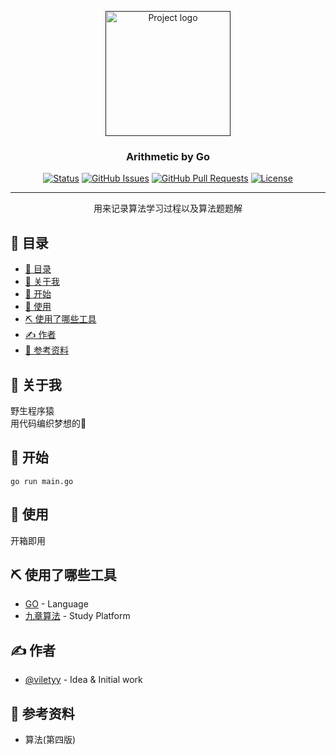 <!--
 * @Description: Do not edit
 * @Date: 2022-03-25 17:59:39
 * @LastEditors: viletyy
 * @Author: viletyy
 * @LastEditTime: 2022-03-25 18:12:55
 * @FilePath: /arithmetic/README.md
-->
<p align="center">
  <a href="" rel="noopener">
 <img width=200px height=200px src="https://i.imgur.com/6wj0hh6.jpg" alt="Project logo"></a>
</p>

<h3 align="center">Arithmetic by Go</h3>

<div align="center">

[![Status](https://img.shields.io/badge/status-active-success.svg)]()
[![GitHub Issues](https://img.shields.io/github/issues/viletyy/arithmetic-go.svg)](https://github.com/viletyy/arithmetic-go/issues)
[![GitHub Pull Requests](https://img.shields.io/github/issues-pr/viletyy/arithmetic-go.svg)](https://github.com/viletyy/arithmetic-go/pulls)
[![License](https://img.shields.io/badge/license-MIT-blue.svg)](/LICENSE)

</div>

---

<p align="center"> 用来记录算法学习过程以及算法题题解
    <br> 
</p>

## 📝 目录

- [📝 目录](#-目录)
- [🧐 关于我 <a name = "about"></a>](#-关于我-)
- [🏁 开始 <a name = "getting_started"></a>](#-开始-)
- [🎈 使用 <a name="usage"></a>](#-使用-)
- [⛏️ 使用了哪些工具 <a name = "built_using"></a>](#️-使用了哪些工具-)
- [✍️ 作者 <a name = "authors"></a>](#️-作者-)
- [🎉 参考资料 <a name = "acknowledgement"></a>](#-参考资料-)

## 🧐 关于我 <a name = "about"></a>

野生程序猿<br>
用代码编织梦想的🐒

## 🏁 开始 <a name = "getting_started"></a>

`go run main.go`


## 🎈 使用 <a name="usage"></a>

开箱即用

## ⛏️ 使用了哪些工具 <a name = "built_using"></a>

- [GO](https://www.mongodb.com/) - Language
- [九章算法](https://expressjs.com/) - Study Platform

## ✍️ 作者 <a name = "authors"></a>

- [@viletyy](https://github.com/viletyy) - Idea & Initial work

## 🎉 参考资料 <a name = "acknowledgement"></a>

- 算法(第四版)
